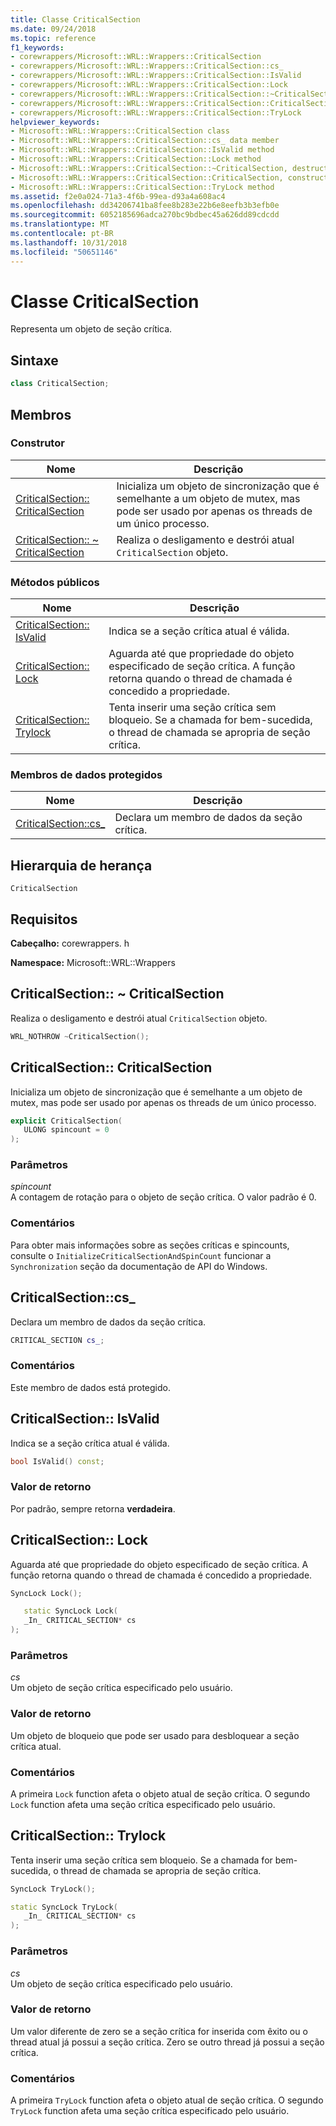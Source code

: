 ```yaml
---
title: Classe CriticalSection
ms.date: 09/24/2018
ms.topic: reference
f1_keywords:
- corewrappers/Microsoft::WRL::Wrappers::CriticalSection
- corewrappers/Microsoft::WRL::Wrappers::CriticalSection::cs_
- corewrappers/Microsoft::WRL::Wrappers::CriticalSection::IsValid
- corewrappers/Microsoft::WRL::Wrappers::CriticalSection::Lock
- corewrappers/Microsoft::WRL::Wrappers::CriticalSection::~CriticalSection
- corewrappers/Microsoft::WRL::Wrappers::CriticalSection::CriticalSection
- corewrappers/Microsoft::WRL::Wrappers::CriticalSection::TryLock
helpviewer_keywords:
- Microsoft::WRL::Wrappers::CriticalSection class
- Microsoft::WRL::Wrappers::CriticalSection::cs_ data member
- Microsoft::WRL::Wrappers::CriticalSection::IsValid method
- Microsoft::WRL::Wrappers::CriticalSection::Lock method
- Microsoft::WRL::Wrappers::CriticalSection::~CriticalSection, destructor
- Microsoft::WRL::Wrappers::CriticalSection::CriticalSection, constructor
- Microsoft::WRL::Wrappers::CriticalSection::TryLock method
ms.assetid: f2e0a024-71a3-4f6b-99ea-d93a4a608ac4
ms.openlocfilehash: dd34206741ba8fee8b283e22b6e8eefb3b3efb0e
ms.sourcegitcommit: 6052185696adca270bc9bdbec45a626dd89cdcdd
ms.translationtype: MT
ms.contentlocale: pt-BR
ms.lasthandoff: 10/31/2018
ms.locfileid: "50651146"
---
```

# <a name="criticalsection-class"></a>Classe CriticalSection

Representa um objeto de seção crítica.

## <a name="syntax"></a>Sintaxe

```cpp
class CriticalSection;
```

## <a name="members"></a>Membros

### <a name="constructor"></a>Construtor

Nome                                                        | Descrição
----------------------------------------------------------- | --------------------------------------------------------------------------------------------------------------------------------
[CriticalSection:: CriticalSection](#criticalsection)        | Inicializa um objeto de sincronização que é semelhante a um objeto de mutex, mas pode ser usado por apenas os threads de um único processo.
[CriticalSection:: ~ CriticalSection](#tilde-criticalsection) | Realiza o desligamento e destrói atual `CriticalSection` objeto.

### <a name="public-methods"></a>Métodos públicos

Nome                                 | Descrição
------------------------------------ | ---------------------------------------------------------------------------------------------------------------------------------------------
[CriticalSection:: IsValid](#isvalid) | Indica se a seção crítica atual é válida.
[CriticalSection:: Lock](#lock)       | Aguarda até que propriedade do objeto especificado de seção crítica. A função retorna quando o thread de chamada é concedido a propriedade.
[CriticalSection:: Trylock](#trylock) | Tenta inserir uma seção crítica sem bloqueio. Se a chamada for bem-sucedida, o thread de chamada se apropria de seção crítica.

### <a name="protected-data-members"></a>Membros de dados protegidos

Nome                        | Descrição
--------------------------- | ----------------------------------------
[CriticalSection::cs_](#cs) | Declara um membro de dados da seção crítica.

## <a name="inheritance-hierarchy"></a>Hierarquia de herança

`CriticalSection`

## <a name="requirements"></a>Requisitos

**Cabeçalho:** corewrappers. h

**Namespace:** Microsoft::WRL::Wrappers

## <a name="tilde-criticalsection"></a>CriticalSection:: ~ CriticalSection

Realiza o desligamento e destrói atual `CriticalSection` objeto.

```cpp
WRL_NOTHROW ~CriticalSection();
```

## <a name="criticalsection"></a>CriticalSection:: CriticalSection

Inicializa um objeto de sincronização que é semelhante a um objeto de mutex, mas pode ser usado por apenas os threads de um único processo.

```cpp
explicit CriticalSection(
   ULONG spincount = 0
);
```

### <a name="parameters"></a>Parâmetros

*spincount*<br/>
A contagem de rotação para o objeto de seção crítica. O valor padrão é 0.

### <a name="remarks"></a>Comentários

Para obter mais informações sobre as seções críticas e spincounts, consulte o `InitializeCriticalSectionAndSpinCount` funcionar a `Synchronization` seção da documentação de API do Windows.

## <a name="cs"></a>CriticalSection::cs_

Declara um membro de dados da seção crítica.

```cpp
CRITICAL_SECTION cs_;
```

### <a name="remarks"></a>Comentários

Este membro de dados está protegido.

## <a name="isvalid"></a>CriticalSection:: IsValid

Indica se a seção crítica atual é válida.

```cpp
bool IsValid() const;
```

### <a name="return-value"></a>Valor de retorno

Por padrão, sempre retorna **verdadeira**.

## <a name="lock"></a>CriticalSection:: Lock

Aguarda até que propriedade do objeto especificado de seção crítica. A função retorna quando o thread de chamada é concedido a propriedade.

```cpp
SyncLock Lock();

   static SyncLock Lock(
   _In_ CRITICAL_SECTION* cs
);
```

### <a name="parameters"></a>Parâmetros

*cs*<br/>
Um objeto de seção crítica especificado pelo usuário.

### <a name="return-value"></a>Valor de retorno

Um objeto de bloqueio que pode ser usado para desbloquear a seção crítica atual.

### <a name="remarks"></a>Comentários

A primeira `Lock` function afeta o objeto atual de seção crítica. O segundo `Lock` function afeta uma seção crítica especificado pelo usuário.

## <a name="trylock"></a>CriticalSection:: Trylock

Tenta inserir uma seção crítica sem bloqueio. Se a chamada for bem-sucedida, o thread de chamada se apropria de seção crítica.

```cpp
SyncLock TryLock();

static SyncLock TryLock(
   _In_ CRITICAL_SECTION* cs
);
```

### <a name="parameters"></a>Parâmetros

*cs*<br/>
Um objeto de seção crítica especificado pelo usuário.

### <a name="return-value"></a>Valor de retorno

Um valor diferente de zero se a seção crítica for inserida com êxito ou o thread atual já possui a seção crítica. Zero se outro thread já possui a seção crítica.

### <a name="remarks"></a>Comentários

A primeira `TryLock` function afeta o objeto atual de seção crítica. O segundo `TryLock` function afeta uma seção crítica especificado pelo usuário.
